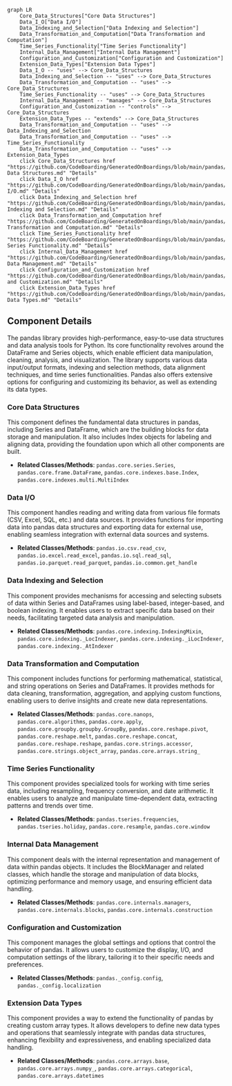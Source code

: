 ```mermaid
graph LR
    Core_Data_Structures["Core Data Structures"]
    Data_I_O["Data I/O"]
    Data_Indexing_and_Selection["Data Indexing and Selection"]
    Data_Transformation_and_Computation["Data Transformation and Computation"]
    Time_Series_Functionality["Time Series Functionality"]
    Internal_Data_Management["Internal Data Management"]
    Configuration_and_Customization["Configuration and Customization"]
    Extension_Data_Types["Extension Data Types"]
    Data_I_O -- "uses" --> Core_Data_Structures
    Data_Indexing_and_Selection -- "uses" --> Core_Data_Structures
    Data_Transformation_and_Computation -- "uses" --> Core_Data_Structures
    Time_Series_Functionality -- "uses" --> Core_Data_Structures
    Internal_Data_Management -- "manages" --> Core_Data_Structures
    Configuration_and_Customization -- "controls" --> Core_Data_Structures
    Extension_Data_Types -- "extends" --> Core_Data_Structures
    Data_Transformation_and_Computation -- "uses" --> Data_Indexing_and_Selection
    Data_Transformation_and_Computation -- "uses" --> Time_Series_Functionality
    Data_Transformation_and_Computation -- "uses" --> Extension_Data_Types
    click Core_Data_Structures href "https://github.com/CodeBoarding/GeneratedOnBoardings/blob/main/pandas/Core Data Structures.md" "Details"
    click Data_I_O href "https://github.com/CodeBoarding/GeneratedOnBoardings/blob/main/pandas/Data I/O.md" "Details"
    click Data_Indexing_and_Selection href "https://github.com/CodeBoarding/GeneratedOnBoardings/blob/main/pandas/Data Indexing and Selection.md" "Details"
    click Data_Transformation_and_Computation href "https://github.com/CodeBoarding/GeneratedOnBoardings/blob/main/pandas/Data Transformation and Computation.md" "Details"
    click Time_Series_Functionality href "https://github.com/CodeBoarding/GeneratedOnBoardings/blob/main/pandas/Time Series Functionality.md" "Details"
    click Internal_Data_Management href "https://github.com/CodeBoarding/GeneratedOnBoardings/blob/main/pandas/Internal Data Management.md" "Details"
    click Configuration_and_Customization href "https://github.com/CodeBoarding/GeneratedOnBoardings/blob/main/pandas/Configuration and Customization.md" "Details"
    click Extension_Data_Types href "https://github.com/CodeBoarding/GeneratedOnBoardings/blob/main/pandas/Extension Data Types.md" "Details"
```

## Component Details

The pandas library provides high-performance, easy-to-use data structures and data analysis tools for Python. Its core functionality revolves around the DataFrame and Series objects, which enable efficient data manipulation, cleaning, analysis, and visualization. The library supports various data input/output formats, indexing and selection methods, data alignment techniques, and time series functionalities. Pandas also offers extensive options for configuring and customizing its behavior, as well as extending its data types.

### Core Data Structures
This component defines the fundamental data structures in pandas, including Series and DataFrame, which are the building blocks for data storage and manipulation. It also includes Index objects for labeling and aligning data, providing the foundation upon which all other components are built.
- **Related Classes/Methods**: `pandas.core.series.Series`, `pandas.core.frame.DataFrame`, `pandas.core.indexes.base.Index`, `pandas.core.indexes.multi.MultiIndex`

### Data I/O
This component handles reading and writing data from various file formats (CSV, Excel, SQL, etc.) and data sources. It provides functions for importing data into pandas data structures and exporting data for external use, enabling seamless integration with external data sources and systems.
- **Related Classes/Methods**: `pandas.io.csv.read_csv`, `pandas.io.excel.read_excel`, `pandas.io.sql.read_sql`, `pandas.io.parquet.read_parquet`, `pandas.io.common.get_handle`

### Data Indexing and Selection
This component provides mechanisms for accessing and selecting subsets of data within Series and DataFrames using label-based, integer-based, and boolean indexing. It enables users to extract specific data based on their needs, facilitating targeted data analysis and manipulation.
- **Related Classes/Methods**: `pandas.core.indexing.IndexingMixin`, `pandas.core.indexing._LocIndexer`, `pandas.core.indexing._iLocIndexer`, `pandas.core.indexing._AtIndexer`

### Data Transformation and Computation
This component includes functions for performing mathematical, statistical, and string operations on Series and DataFrames. It provides methods for data cleaning, transformation, aggregation, and applying custom functions, enabling users to derive insights and create new data representations.
- **Related Classes/Methods**: `pandas.core.nanops`, `pandas.core.algorithms`, `pandas.core.apply`, `pandas.core.groupby.groupby.GroupBy`, `pandas.core.reshape.pivot`, `pandas.core.reshape.melt`, `pandas.core.reshape.concat`, `pandas.core.reshape.reshape`, `pandas.core.strings.accessor`, `pandas.core.strings.object_array`, `pandas.core.arrays.string_`

### Time Series Functionality
This component provides specialized tools for working with time series data, including resampling, frequency conversion, and date arithmetic. It enables users to analyze and manipulate time-dependent data, extracting patterns and trends over time.
- **Related Classes/Methods**: `pandas.tseries.frequencies`, `pandas.tseries.holiday`, `pandas.core.resample`, `pandas.core.window`

### Internal Data Management
This component deals with the internal representation and management of data within pandas objects. It includes the BlockManager and related classes, which handle the storage and manipulation of data blocks, optimizing performance and memory usage, and ensuring efficient data handling.
- **Related Classes/Methods**: `pandas.core.internals.managers`, `pandas.core.internals.blocks`, `pandas.core.internals.construction`

### Configuration and Customization
This component manages the global settings and options that control the behavior of pandas. It allows users to customize the display, I/O, and computation settings of the library, tailoring it to their specific needs and preferences.
- **Related Classes/Methods**: `pandas._config.config`, `pandas._config.localization`

### Extension Data Types
This component provides a way to extend the functionality of pandas by creating custom array types. It allows developers to define new data types and operations that seamlessly integrate with pandas data structures, enhancing flexibility and expressiveness, and enabling specialized data handling.
- **Related Classes/Methods**: `pandas.core.arrays.base`, `pandas.core.arrays.numpy_`, `pandas.core.arrays.categorical`, `pandas.core.arrays.datetimes`